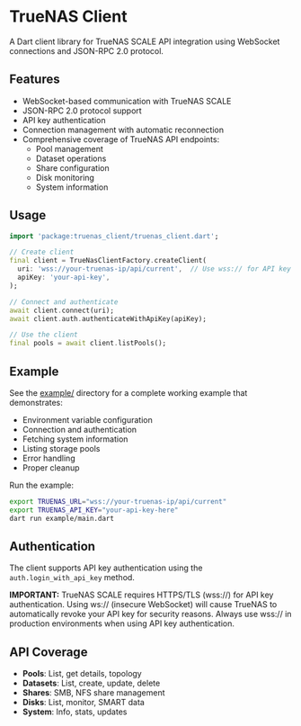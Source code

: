 # TrueNAS Client

A Dart client library for TrueNAS SCALE API integration using WebSocket connections and JSON-RPC 2.0 protocol.

## Features

- WebSocket-based communication with TrueNAS SCALE
- JSON-RPC 2.0 protocol support
- API key authentication
- Connection management with automatic reconnection
- Comprehensive coverage of TrueNAS API endpoints:
  - Pool management
  - Dataset operations
  - Share configuration
  - Disk monitoring
  - System information

## Usage

```dart
import 'package:truenas_client/truenas_client.dart';

// Create client
final client = TrueNasClientFactory.createClient(
  uri: 'wss://your-truenas-ip/api/current',  // Use wss:// for API key auth!
  apiKey: 'your-api-key',
);

// Connect and authenticate
await client.connect(uri);
await client.auth.authenticateWithApiKey(apiKey);

// Use the client
final pools = await client.listPools();
```

## Example

See the [example/](example/) directory for a complete working example that demonstrates:

- Environment variable configuration
- Connection and authentication
- Fetching system information
- Listing storage pools
- Error handling
- Proper cleanup

Run the example:
```bash
export TRUENAS_URL="wss://your-truenas-ip/api/current"
export TRUENAS_API_KEY="your-api-key-here"
dart run example/main.dart
```

## Authentication

The client supports API key authentication using the `auth.login_with_api_key` method.

**IMPORTANT:** TrueNAS SCALE requires HTTPS/TLS (wss://) for API key authentication. Using ws:// (insecure WebSocket) will cause TrueNAS to automatically revoke your API key for security reasons. Always use wss:// in production environments when using API key authentication.

## API Coverage

- **Pools**: List, get details, topology
- **Datasets**: List, create, update, delete
- **Shares**: SMB, NFS share management
- **Disks**: List, monitor, SMART data
- **System**: Info, stats, updates